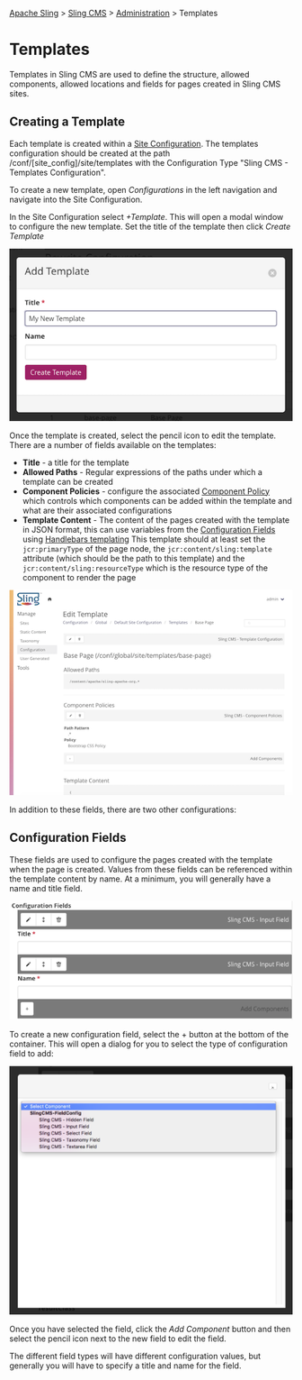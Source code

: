 <!-- Licensed to the Apache Software Foundation (ASF) under one or more contributor
	license agreements. See the NOTICE file distributed with this work for additional
	information regarding copyright ownership. The ASF licenses this file to
	you under the Apache License, Version 2.0 (the "License"); you may not use
	this file except in compliance with the License. You may obtain a copy of
	the License at http://www.apache.org/licenses/LICENSE-2.0 Unless required
	by applicable law or agreed to in writing, software distributed under the
	License is distributed on an "AS IS" BASIS, WITHOUT WARRANTIES OR CONDITIONS
	OF ANY KIND, either express or implied. See the License for the specific
	language governing permissions and limitations under the License. -->
[Apache Sling](https://sling.apache.org) > [Sling CMS](https://github.com/apache/sling-org-apache-sling-app-cms) > [Administration](administration.md) > Templates

# Templates

Templates in Sling CMS are used to define the structure, allowed components, allowed locations and fields for pages created in Sling CMS sites.

## Creating a Template

Each template is created within a [Site Configuration](configure-site.md#site-configurations). The templates configuration should be created at the path /conf/[site_config]/site/templates with the Configuration Type "Sling CMS - Templates Configuration".

To create a new template, open *Configurations* in the left navigation and navigate into the Site Configuration.

In the Site Configuration select *+Template*. This will open a modal window to configure the new template. Set the title of the template then click *Create Template*

![Create Template](img/add-template.png)

Once the template is created, select the pencil icon to edit the template. There are a number of fields available on the templates:

- **Title** - a title for the template
- **Allowed Paths** - Regular expressions of the paths under which a template can be created
- **Component Policies** - configure the associated [Component Policy](component-policy.md) which controls which components can be added within the template and what are their associated configurations
- **Template Content** - The content of the pages created with the template in JSON format, this can use variables from the [Configuration Fields](#configuration-fields) using [Handlebars templating](https://handlebarsjs.com/) This template should at least set the `jcr:primaryType` of the page node, the `jcr:content/sling:template` attribute (which should be the path to this template) and the `jcr:content/sling:resourceType` which is the resource type of the component to render the page

![Edit Template](img/edit-template.png)

In addition to these fields, there are two other configurations:

## Configuration Fields

These fields are used to configure the pages created with the template when the page is created. Values from these fields can be referenced within the template content by name. At a minimum, you will generally have a name and title field.

![Configuration Fields](img/configuration-fields.png)

To create a new configuration field, select the + button at the bottom of the container. This will open a dialog for you to select the type of configuration field to add:

![Select Field Type](img/select-field-type.png)

Once you have selected the field, click the *Add Component* button and then select the pencil icon next to the new field to edit the field.

The different field types will have different configuration values, but generally you will have to specify a title and name for the field.
